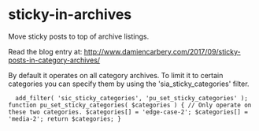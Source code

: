 # sticky-in-archives
Move sticky posts to top of archive listings.

Read the blog entry at:
http://www.damiencarbery.com/2017/09/sticky-posts-in-category-archives/

By default it operates on all category archives. To limit it to certain categories you can specify them by
using the 'sia_sticky_categories' filter.

`  add_filter( 'sic_sticky_categories', 'pu_set_sticky_categories' );
  function pu_set_sticky_categories( $categories ) {
    // Only operate on these two categories.
	  $categories[] = 'edge-case-2';
	  $categories[] = 'media-2';
	  return $categories;
  }`

